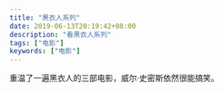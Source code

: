```yaml
---
title: "黑衣人系列"
date: 2019-06-13T20:19:42+08:00
description: "看黑衣人系列"
tags: ["电影"]
keywords: ["电影"]
---
```


重温了一遍黑衣人的三部电影，威尔·史密斯依然很能搞笑。
